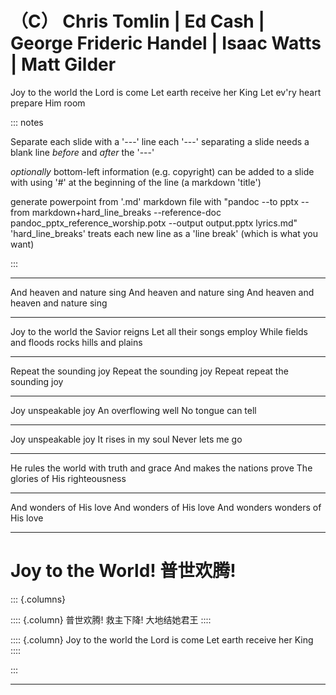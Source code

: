 # （C） Chris Tomlin | Ed Cash | George Frideric Handel | Isaac Watts | Matt Gilder

Joy to the world the Lord is come
Let earth receive her King
Let ev'ry heart prepare Him room

::: notes

Separate each slide with a '---' line
each '---' separating a slide needs a blank line *before* and *after* the '---'

*optionally* bottom-left information (e.g. copyright) can be added
to a slide with using '#' at the beginning of the line (a markdown 'title')

generate powerpoint from '.md' markdown file with
"pandoc --to pptx --from markdown+hard_line_breaks --reference-doc pandoc_pptx_reference_worship.potx --output output.pptx lyrics.md"
'hard_line_breaks' treats each new line as a 'line break' (which is what you want)

:::

---

And heaven and nature sing
And heaven and nature sing
And heaven and heaven and nature sing

---

Joy to the world the Savior reigns
Let all their songs employ
While fields and floods rocks hills and plains

---

Repeat the sounding joy
Repeat the sounding joy
Repeat repeat the sounding joy

---

Joy unspeakable joy
An overflowing well
No tongue can tell

---

Joy unspeakable joy
It rises in my soul
Never lets me go

---

He rules the world with truth and grace
And makes the nations prove
The glories of His righteousness

---

And wonders of His love
And wonders of His love
And wonders wonders of His love

---

# Joy to the World! 普世欢腾!

::: {.columns}

:::: {.column}
普世欢腾! 
救主下降!
大地结她君王
::::

:::: {.column}
Joy to the world 
the Lord is come
Let earth receive her King
::::

:::

---



